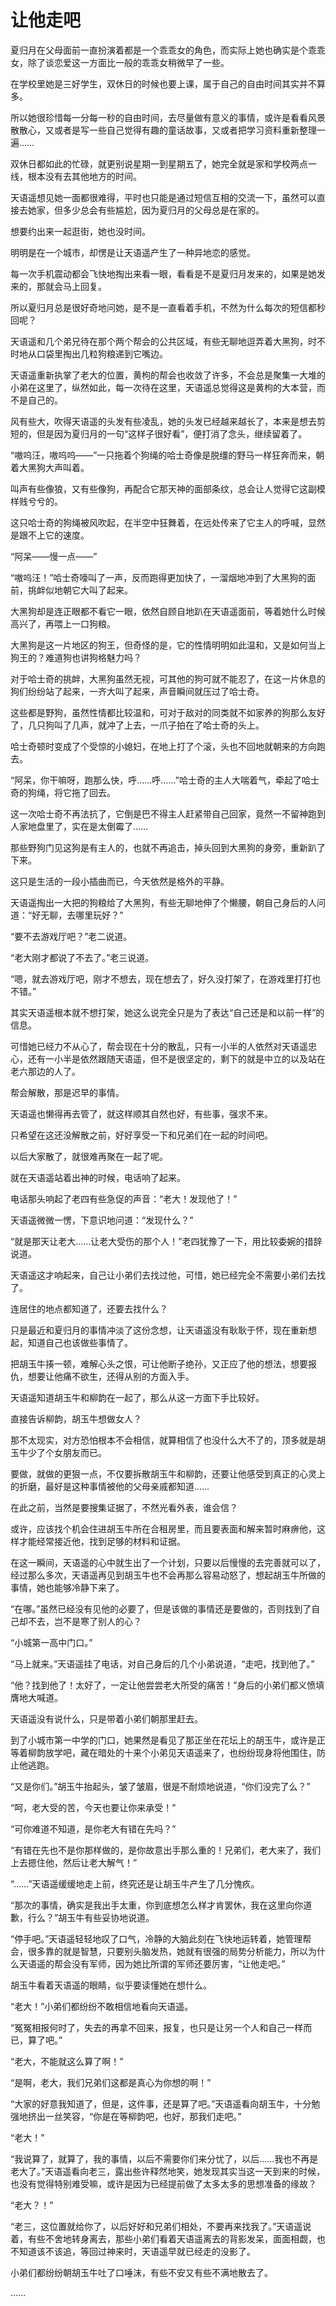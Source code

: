 # 让他走吧

夏归月在父母面前一直扮演着都是一个乖乖女的角色，而实际上她也确实是个乖乖女，除了谈恋爱这一方面比一般的乖乖女稍微早了一些。

在学校里她是三好学生，双休日的时候也要上课，属于自己的自由时间其实并不算多。

所以她很珍惜每一分每一秒的自由时间，去尽量做有意义的事情，或许是看看风景散散心，又或者是写一些自己觉得有趣的童话故事，又或者把学习资料重新整理一遍……

双休日都如此的忙碌，就更别说星期一到星期五了，她完全就是家和学校两点一线，根本没有去其他地方的时间。

天语遥想见她一面都很难得，平时也只能是通过短信互相的交流一下，虽然可以直接去她家，但多少总会有些尴尬，因为夏归月的父母总是在家的。

想要约出来一起逛街，她也没时间。

明明是在一个城市，却愣是让天语遥产生了一种异地恋的感觉。

每一次手机震动都会飞快地掏出来看一眼，看看是不是夏归月发来的，如果是她发来的，那就会马上回复。

所以夏归月总是很好奇地问她，是不是一直看着手机，不然为什么每次的短信都秒回呢？

天语遥和几个弟兄待在那个两个帮会的公共区域，有些无聊地逗弄着大黑狗，时不时地从口袋里掏出几粒狗粮递到它嘴边。

天语遥重新执掌了老大的位置，黄枸的帮会也收敛了许多，不会总是聚集一大堆的小弟在这里了，纵然如此，每一次待在这里，天语遥总觉得这是黄枸的大本营，而不是自己的。

风有些大，吹得天语遥的头发有些凌乱，她的头发已经越来越长了，本来是想去剪短的，但是因为夏归月的一句“这样子很好看”，便打消了念头，继续留着了。

“嗷呜汪，嗷呜呜——”一只拖着个狗绳的哈士奇像是脱缰的野马一样狂奔而来，朝着大黑狗大声叫着。

叫声有些像狼，又有些像狗，再配合它那天神的面部条纹，总会让人觉得它这副模样贱兮兮的。

这只哈士奇的狗绳被风吹起，在半空中狂舞着，在远处传来了它主人的呼喊，显然是跟不上它的速度。

“阿呆——慢一点——”

“嗷呜汪！”哈士奇嚎叫了一声，反而跑得更加快了，一溜烟地冲到了大黑狗的面前，挑衅似地朝它大叫了起来。

大黑狗却是连正眼都不看它一眼，依然自顾自地趴在天语遥面前，等着她什么时候高兴了，再喂上一口狗粮。

大黑狗是这一片地区的狗王，但奇怪的是，它的性情明明如此温和，又是如何当上狗王的？难道狗也讲狗格魅力吗？

对于哈士奇的挑衅，大黑狗虽然无视，可其他的狗可就不能忍了，在这一片休息的狗们纷纷站了起来，一齐大叫了起来，声音瞬间就压过了哈士奇。

这些都是野狗，虽然性情都比较温和，可对于敌对的同类就不如家养的狗那么友好了，几只狗叫了几声，就冲了上去，一爪子拍在了哈士奇的头上。

哈士奇顿时变成了个受惊的小媳妇，在地上打了个滚，头也不回地就朝来的方向跑去。

“阿呆，你干嘛呀，跑那么快，呼……呼……”哈士奇的主人大喘着气，牵起了哈士奇的狗绳，将它拖了回去。

这一次哈士奇不再法抗了，它倒是巴不得主人赶紧带自己回家，竟然一不留神跑到人家地盘里了，实在是太倒霉了……

那些野狗门见这狗是有主人的，也就不再追击，掉头回到大黑狗的身旁，重新趴了下来。

这只是生活的一段小插曲而已，今天依然是格外的平静。

天语遥掏出一大把的狗粮给了大黑狗，有些无聊地伸了个懒腰，朝自己身后的人问道：“好无聊，去哪里玩好？”

“要不去游戏厅吧？”老二说道。

“老大刚才都说了不去了。”老三说道。

“嗯，就去游戏厅吧，刚才不想去，现在想去了，好久没打架了，在游戏里打打也不错。”

其实天语遥根本就不想打架，她这么说完全只是为了表达“自己还是和以前一样”的信息。

可惜她已经力不从心了，帮会现在十分的散乱，只有一小半的人依然对天语遥忠心，还有一小半是依然跟随天语遥，但不是很坚定的，剩下的就是中立的以及站在老六那边的人了。

帮会解散，那是迟早的事情。

天语遥也懒得再去管了，就这样顺其自然也好，有些事，强求不来。

只希望在这还没解散之前，好好享受一下和兄弟们在一起的时间吧。

以后大家散了，就很难再聚在一起了呢。

就在天语遥站着出神的时候，电话响了起来。

电话那头响起了老四有些急促的声音：“老大！发现他了！”

天语遥微微一愣，下意识地问道：“发现什么？”

“就是那天让老大……让老大受伤的那个人！”老四犹豫了一下，用比较委婉的措辞说道。

天语遥这才响起来，自己让小弟们去找过他，可惜，她已经完全不需要小弟们去找了。

连居住的地点都知道了，还要去找什么？

只是最近和夏归月的事情冲淡了这份念想，让天语遥没有耿耿于怀，现在重新想起，知道自己也该做些事情了。

把胡玉牛揍一顿，难解心头之恨，可让他断子绝孙，又正应了他的想法，想要报仇，想要让他痛不欲生，还得从别的方面入手。

天语遥知道胡玉牛和柳韵在一起了，那么从这一方面下手比较好。

直接告诉柳韵，胡玉牛想做女人？

那不太现实，对方恐怕根本不会相信，就算相信了也没什么大不了的，顶多就是胡玉牛少了个女朋友而已。

要做，就做的更狠一点，不仅要拆散胡玉牛和柳韵，还要让他感受到真正的心灵上的折磨，最好是这种事情被他的父母亲戚都知道……

在此之前，当然是要搜集证据了，不然光看外表，谁会信？

或许，应该找个机会住进胡玉牛所在合租房里，而且要表面和解来暂时麻痹他，这样才能经常接近他，找到足够的材料和证据。

在这一瞬间，天语遥的心中就生出了一个计划，只要以后慢慢的去完善就可以了，经过那么多次，天语遥再见到胡玉牛也不会再那么容易动怒了，想起胡玉牛所做的事情，她也能够冷静下来了。

“在哪。”虽然已经没有见他的必要了，但是该做的事情还是要做的，否则找到了自己却不去，岂不是寒了别人的心？

“小城第一高中门口。”

“马上就来。”天语遥挂了电话，对自己身后的几个小弟说道，“走吧，找到他了。”

“他？找到他了！太好了，一定让他尝尝老大所受的痛苦！”身后的小弟们都义愤填膺地大喊道。

天语遥没有说什么，只是带着小弟们朝那里赶去。

到了小城市第一中学的门口，她果然是看见了那正坐在花坛上的胡玉牛，或许是正等着柳韵放学吧，藏在暗处的十来个小弟见天语遥来了，也纷纷现身将他围住，防止他逃跑。

“又是你们。”胡玉牛抬起头，皱了皱眉，很是不耐烦地说道，“你们没完了么？”

“呵，老大受的苦，今天也要让你来承受！”

“可你难道不知道，是你老大有错在先吗？”

“有错在先也不是你那样做的，是你故意出手那么重的！兄弟们，老大来了，我们上去摁住他，然后让老大解气！”

“……”天语遥缓缓地走上前，终究还是让胡玉牛产生了几分愧疚。

“那次的事情，确实是我出手太重，你到底想怎么样才肯罢休，我在这里向你道歉，行么？”胡玉牛有些妥协地说道。

“停手吧。”天语遥轻轻地叹了口气，冷静的大脑此刻在飞快地运转着，她管理帮会，很多靠的就是智慧，只要别头脑发热，她就有很强的局势分析能力，所以为什么天语遥的帮会没有军师，因为她比所谓的军师还要厉害，“让他走吧。”

胡玉牛看着天语遥的眼睛，似乎要读懂她在想什么。

“老大！”小弟们都纷纷不敢相信地看向天语遥。

“冤冤相报何时了，失去的再拿不回来，报复，也只是让另一个人和自己一样而已，算了吧。”

“老大，不能就这么算了啊！”

“是啊，老大，我们兄弟们这都是真心为你想的啊！”

“大家的好意我知道了，但是，这件事，还是算了吧。”天语遥看向胡玉牛，十分勉强地挤出一丝笑容，“你是在等柳韵吧，也好，那我们走吧。”

“老大！”

“我说算了，就算了，我的事情，以后不需要你们来分忧了，以后……我也不再是老大了。”天语遥看向老三，露出些许释然地笑，她发现其实当这一天到来的时候，也没有觉得特别难受嘛，或许是因为已经提前做了太多太多的思想准备的缘故？

“老大？！”

“老三，这位置就给你了，以后好好和兄弟们相处，不要再来找我了。”天语遥说着，有些不舍地转身离去，那些小弟们看着天语遥离去的背影发呆，面面相觑，也不知道该不该追，等回过神来时，天语遥早就已经走的没影了。

小弟们都纷纷朝胡玉牛吐了口唾沫，有些不安又有些不满地散去了。

……
